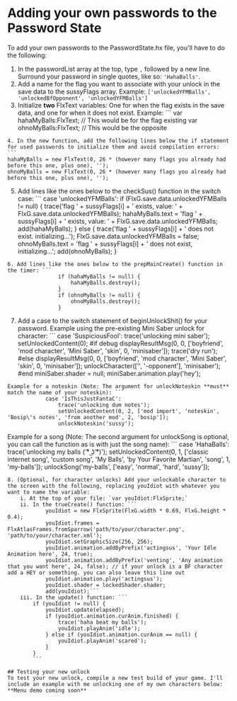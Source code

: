 # Adding your own passwords to the Password State

To add your own passwords to the PasswordState.hx file, you'll have to do the following:

1. In the passwordList array at the top, type `,` followed by a new line. Surround your password in single quotes, like so: `'HahaBalls'`.
2. Add a name for the flag you want to associate with your unlock in the save data to the sussyFlags array. Example: `['unlockedYFMBalls', 'unlockedBfOpponent', 'unlockedYFMBalls']`
3. Initialize **two** FlxText variables: One for when the flag exists in the save data, and one for when it does not exist. Example: ```
var hahaMyBalls:FlxText; // This would be for the flag existing
var ohnoMyBalls:FlxText; // This would be the opposite
```
4. In the new function, add the following lines below the if statement for used passwords to initialize them and avoid compilation errors: ```
hahaMyBalls = new FlxText(0, 26 * (however many flags you already had before this one, plus one), '');
ohnoMyBalls = new FlxText(0, 26 * (however many flags you already had before this one, plus one), '');
```
5. Add lines like the ones below to the checkSus() function in the switch case: ```
            case 'unlockedYFMBalls':
                if (FlxG.save.data.unlockedYFMBalls != null) {
                    trace('flag ' + sussyFlags[i] + ' exists, value: ' + FlxG.save.data.unlockedYFMBalls);
                    hahaMyBalls.text = 'flag ' + sussyFlags[i] + ' exists, value: ' + FlxG.save.data.unlockedYFMBalls;
                    add(hahaMyBalls);
                } else {
                    trace('flag ' + sussyFlags[i] + ' does not exist. initializing...');
                    FlxG.save.data.unlockedYFMBalls = false;
                    ohnoMyBalls.text = 'flag ' + sussyFlags[i] + ' does not exist, initializing...';
                    add(ohnoMyBalls);
                }
```
6. Add lines like the ones below to the prepMainCreate() function in the timer: ```
                if (hahaMyBalls != null) {
                    hahaMyBalls.destroy();
                }
                if (ohnoMyBalls != null) {
                    ohnoMyBalls.destroy();
                }
```
7. Add a case to the switch statement of beginUnlockShit() for your password. Example using the pre-existing Mini Saber unlock for character: ```
            case 'SuspiciousFool': 
                trace('unlocking mini saber');
                setUnlockedContent(0);
                #if debug
                displayResultMsg(0, 0, ['boyfriend', 'mod character', 'Mini Saber', 'skin', 0, 'minisaber']);
                trace('dry run');
                #else
                displayResultMsg(0, 0, ['boyfriend', 'mod character', 'Mini Saber', 'skin', 0, 'minisaber']);
                unlockCharacter(['', '-opponent'], 'minisaber');
                #end
                miniSaber.shader = null;
                miniSaber.animation.play('hey');
```
Example for a noteskin (Note: The argument for unlockNoteskin **must** match the name of your noteskin): ```
            case 'IsThisJustFantaC':
                trace('unlocking dum notes');
                setUnlockedContent(0, 2, ['mod import', 'noteskin', 'Bosip\'s notes', 'from another mod', 2, 'bosip']);
                unlockNoteskin('sussy');
```
Example for a song (Note: The second argument for unlockSong is optional, you can call the function as is with just the song name): ```
            case 'HahaBalls':
                trace('unlocking my balls ( ͡° ͜ʖ ͡°)');
                setUnlockedContent(0, 1, ['classic internet song', 'custom song', 'My Balls', 'by Your Favorite Martian', 'song', 1, 'my-balls']);
                unlockSong('my-balls', ['easy', 'normal', 'hard', 'sussy']);
```
8. (Optional, for character unlocks) Add your unlockable character to the screen with the following, replacing youIdiot with whatever you want to name the variable:
    i. At the top of your file: `var youIdiot:FlxSprite;`
    ii. In the trueCreate() function: ```
            youIdiot = new FlxSprite(FlxG.width * 0.69, FlxG.height * 0.4);
            youIdiot.frames = FlxAtlasFrames.fromSparrow('path/to/your/character.png', 'path/to/your/character.xml');
            youIdiot.setGraphicSize(256, 256);
            youIdiot.animation.addByPrefix('actingsus', 'Your Idle Animation here', 24, true);
            youIdiot.animation.addByPrefix('venting', 'Any animation that you want here', 24, false); // if your unlock is a BF character add a HEY or something. you can also leave this line out
            youIdiot.animation.play('actingsus');
            youIdiot.shader = lockedShader.shader;
            add(youIdiot);```
    iii. In the update() function: ```
        if (youIdiot != null) {
            youIdiot.update(elapsed);
            if (youIdiot.animation.curAnim.finished) {
                trace('haha beat my balls');
                youIdiot.playAnim('idle');
            } else if (youIdiot.animation.curAnim == null) {
                youIdiot.playAnim('scared');
            }
        }
        ```

## Testing your new unlock
To test your new unlock, compile a new test build of your game. I'll include an example with me unlocking one of my own characters below:
**Menu demo coming soon**
